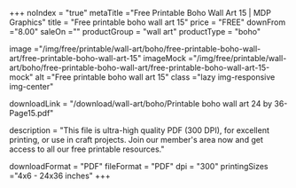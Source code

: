 +++
noIndex = "true"
metaTitle ="Free Printable Boho Wall Art 15 | MDP Graphics"
title = "Free printable boho wall art 15"
price = "FREE"
downFrom ="8.00"
saleOn =""
productGroup = "wall art"
productType = "boho"

image ="/img/free/printable/wall-art/boho/free-printable-boho-wall-art/free-printable-boho-wall-art-15"
imageMock ="/img/free/printable/wall-art/boho/free-printable-boho-wall-art/free-printable-boho-wall-art-15-mock"
alt ="Free printable boho wall art 15"
class ="lazy img-responsive img-center"

downloadLink = "/download/wall-art/boho/Printable boho wall art 24 by 36-Page15.pdf"

description = "This file is ultra-high quality PDF (300 DPI), for excellent printing, or use in craft projects. Join our member's area now and get access to all our free printable resources."

downloadFormat = "PDF"
fileFormat = "PDF"
dpi = "300"
printingSizes ="4x6 - 24x36 inches"
+++


